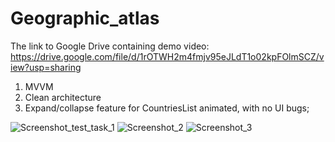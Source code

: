 # Geographic_atlas

The link to Google Drive containing demo video:  https://drive.google.com/file/d/1rOTWH2m4fmjv95eJLdT1o02kpFOlmSCZ/view?usp=sharing
1. MVVM
2. Clean architecture
3. Expand/collapse feature for CountriesList animated, with no UI bugs;

![Screenshot_test_task_1](https://github.com/n-kaiyrken/Geographic_atlas/assets/111049118/deca2dab-5982-4eed-be8d-a296b3310bda)
![Screenshot_2](https://github.com/n-kaiyrken/Geographic_atlas/assets/111049118/3d1c77aa-a59c-4678-88e4-fd2db763418b)
![Screenshot_3](https://github.com/n-kaiyrken/Geographic_atlas/assets/111049118/9a6bcf3a-d113-4704-a840-8e71ef40056f)
